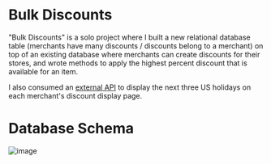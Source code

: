# Bulk Discounts

"Bulk Discounts" is a solo project where I built a new relational database table (merchants have many discounts / discounts belong to a merchant) on top of an existing database where merchants can create discounts for their stores, and wrote methods to apply the highest percent discount that is available for an item.

I also consumed an [external API](https://date.nager.at/swagger/index.html) to display the next three US holidays on each merchant's discount display page.

# Database Schema

![image](https://user-images.githubusercontent.com/92954894/172974132-8205d3c9-d516-46fb-921c-f109baf9ff7c.png)

